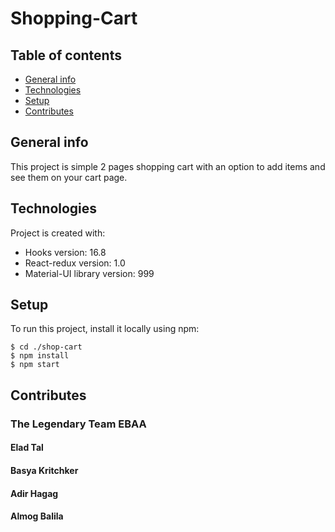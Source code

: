 # Shopping-Cart
## Table of contents
* [General info](#general-info)
* [Technologies](#technologies)
* [Setup](#setup)
* [Contributes](#contributes)

## General info
This project is simple 2 pages shopping cart with an option to add items and see them on your cart page.
	
## Technologies
Project is created with:
* Hooks version: 16.8
* React-redux version: 1.0
* Material-UI library version: 999
	
## Setup
To run this project, install it locally using npm:

```
$ cd ./shop-cart
$ npm install
$ npm start
```
## Contributes
### The Legendary Team EBAA
#### Elad Tal
#### Basya Kritchker
#### Adir Hagag
#### Almog Balila
